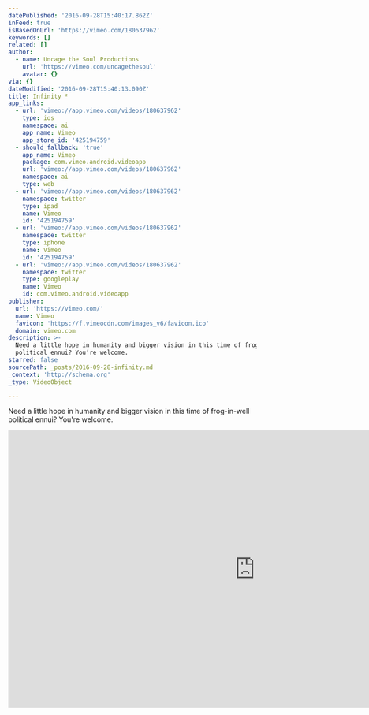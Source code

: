 ```yaml
---
datePublished: '2016-09-28T15:40:17.862Z'
inFeed: true
isBasedOnUrl: 'https://vimeo.com/180637962'
keywords: []
related: []
author:
  - name: Uncage the Soul Productions
    url: 'https://vimeo.com/uncagethesoul'
    avatar: {}
via: {}
dateModified: '2016-09-28T15:40:13.090Z'
title: Infinity ²
app_links:
  - url: 'vimeo://app.vimeo.com/videos/180637962'
    type: ios
    namespace: ai
    app_name: Vimeo
    app_store_id: '425194759'
  - should_fallback: 'true'
    app_name: Vimeo
    package: com.vimeo.android.videoapp
    url: 'vimeo://app.vimeo.com/videos/180637962'
    namespace: ai
    type: web
  - url: 'vimeo://app.vimeo.com/videos/180637962'
    namespace: twitter
    type: ipad
    name: Vimeo
    id: '425194759'
  - url: 'vimeo://app.vimeo.com/videos/180637962'
    namespace: twitter
    type: iphone
    name: Vimeo
    id: '425194759'
  - url: 'vimeo://app.vimeo.com/videos/180637962'
    namespace: twitter
    type: googleplay
    name: Vimeo
    id: com.vimeo.android.videoapp
publisher:
  url: 'https://vimeo.com/'
  name: Vimeo
  favicon: 'https://f.vimeocdn.com/images_v6/favicon.ico'
  domain: vimeo.com
description: >-
  Need a little hope in humanity and bigger vision in this time of frog-in-well
  political ennui? You’re welcome.
starred: false
sourcePath: _posts/2016-09-28-infinity.md
_context: 'http://schema.org'
_type: VideoObject

---
```

Need a little hope in humanity and bigger vision in this time of frog-in-well political ennui? You're welcome.

<iframe src="https://cdn.embedly.com/widgets/media.html?src=https%3A%2F%2Fplayer.vimeo.com%2Fvideo%2F180637962&amp;url=https%3A%2F%2Fvimeo.com%2F180637962&amp;image=https%3A%2F%2Fi.vimeocdn.com%2Fvideo%2F590119575_1280.jpg&amp;key=b7d04c9b404c499eba89ee7072e1c4f7&amp;type=text%2Fhtml&amp;schema=vimeo" width="1000" height="563" scrolling="no" frameborder="0" allowfullscreen="" style=""></iframe>